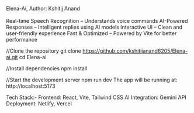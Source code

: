 Elena-Ai, Author: Kshitij Anand
<br></br>
Real-time Speech Recognition – Understands voice commands
AI-Powered Responses – Intelligent replies using AI models
Interactive UI – Clean and user-friendly experience
Fast & Optimized – Powered by Vite for better performance

//Clone the repository
git clone https://github.com/kshitijanand6205/Elena-ai.git
cd Elena-ai

//Install dependencies
npm install

//Start the development server
npm run dev
The app will be running at: http://localhost:5173

Tech Stack:-
Frontend: React, Vite, Tailwind CSS
AI Integration: Gemini API 
Deployment: Netlify, Vercel
 

